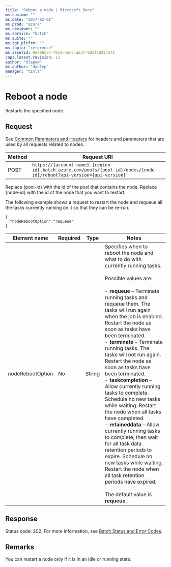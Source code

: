 ```yaml
---
title: "Reboot a node | Microsoft Docs"
ms.custom: ""
ms.date: "2017-02-01"
ms.prod: "azure"
ms.reviewer: ""
ms.service: "batch"
ms.suite: ""
ms.tgt_pltfrm: ""
ms.topic: "reference"
ms.assetid: 9e7e8c34-7bc5-4acc-a537-8d1f5023c572
caps.latest.revision: 12
author: "dlepow"
ms.author: "danlep"
manager: "timlt"
---
```

# Reboot a node
  Restarts the specified node.  
  
##  <a name="bk_lifetime"></a> Request  
 See [Common Parameters and Headers](../batchservice/common-parameters-and-headers.md) for headers and parameters that are used by all requests related to nodes.  
  
|Method|Request URI|  
|------------|-----------------|  
|POST|`https://{account-name}.{region-id}.batch.azure.com/pools/{pool-id}/nodes/{node-id}/reboot?api-version={api-version}`|  
  
 Replace {pool-id} with the id of the pool that contains the node. Replace {node-id} with the id of the node that you want to restart.  
  
 The following example shows a request to restart the node and requeue all the tasks currently running on it so that they can be re-run.  
  
```  
{  
  "nodeRebootOption":"requeue"  
}  
```  
  
|Element name|Required|Type|Notes|  
|------------------|--------------|----------|-----------|  
|nodeRebootOption|No|String|Specifies when to reboot the node and what to do with currently running tasks.<br /><br /> Possible values are:<br /><br /> -   **requeue** – Terminate running tasks and requeue them. The tasks will run again when the job is enabled. Restart the node as soon as tasks have been terminated.<br />-   **terminate** – Terminate running tasks. The tasks will not run again. Restart the node as soon as tasks have been terminated.<br />-   **taskcompletion** – Allow currently running tasks to complete. Schedule no new tasks while waiting. Restart the node when all tasks have completed.<br />-   **retaineddata** – Allow currently running tasks to complete, then wait for all task data retention periods to expire. Schedule no new tasks while waiting. Restart the node when all task retention periods have expired.<br /><br /> The default value is **requeue**.|  
  
## Response  
 Status code: 202. For more information, see [Batch Status and Error Codes](../batchservice/batch-status-and-error-codes.md).  
  
## Remarks  
 You can restart a node only if it is in an idle or running state.  
  
  